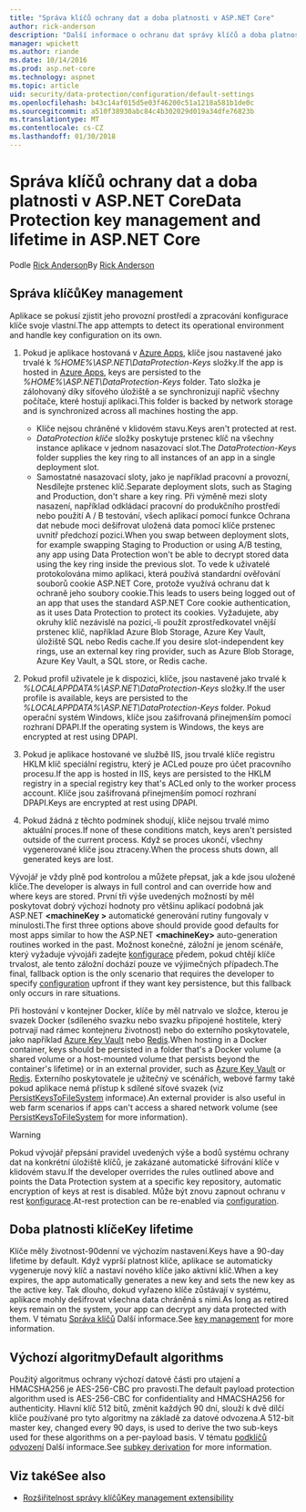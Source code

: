 ```yaml
---
title: "Správa klíčů ochrany dat a doba platnosti v ASP.NET Core"
author: rick-anderson
description: "Další informace o ochranu dat správy klíčů a doba platnosti v ASP.NET Core."
manager: wpickett
ms.author: riande
ms.date: 10/14/2016
ms.prod: asp.net-core
ms.technology: aspnet
ms.topic: article
uid: security/data-protection/configuration/default-settings
ms.openlocfilehash: b43c14af015d5e03f46200c51a1218a581b1de0c
ms.sourcegitcommit: a510f38930abc84c4b302029d019a34dfe76823b
ms.translationtype: MT
ms.contentlocale: cs-CZ
ms.lasthandoff: 01/30/2018
---
```

# <a name="data-protection-key-management-and-lifetime-in-aspnet-core"></a><span data-ttu-id="14fc0-103">Správa klíčů ochrany dat a doba platnosti v ASP.NET Core</span><span class="sxs-lookup"><span data-stu-id="14fc0-103">Data Protection key management and lifetime in ASP.NET Core</span></span>

<span data-ttu-id="14fc0-104">Podle [Rick Anderson](https://twitter.com/RickAndMSFT)</span><span class="sxs-lookup"><span data-stu-id="14fc0-104">By [Rick Anderson](https://twitter.com/RickAndMSFT)</span></span>

## <a name="key-management"></a><span data-ttu-id="14fc0-105">Správa klíčů</span><span class="sxs-lookup"><span data-stu-id="14fc0-105">Key management</span></span>

<span data-ttu-id="14fc0-106">Aplikace se pokusí zjistit jeho provozní prostředí a zpracování konfigurace klíče svoje vlastní.</span><span class="sxs-lookup"><span data-stu-id="14fc0-106">The app attempts to detect its operational environment and handle key configuration on its own.</span></span>

1. <span data-ttu-id="14fc0-107">Pokud je aplikace hostovaná v [Azure Apps](https://azure.microsoft.com/services/app-service/), klíče jsou nastavené jako trvalé k *%HOME%\ASP.NET\DataProtection-Keys* složky.</span><span class="sxs-lookup"><span data-stu-id="14fc0-107">If the app is hosted in [Azure Apps](https://azure.microsoft.com/services/app-service/), keys are persisted to the *%HOME%\ASP.NET\DataProtection-Keys* folder.</span></span> <span data-ttu-id="14fc0-108">Tato složka je zálohovaný díky síťového úložiště a se synchronizují napříč všechny počítače, které hostují aplikaci.</span><span class="sxs-lookup"><span data-stu-id="14fc0-108">This folder is backed by network storage and is synchronized across all machines hosting the app.</span></span>
   * <span data-ttu-id="14fc0-109">Klíče nejsou chráněné v klidovém stavu.</span><span class="sxs-lookup"><span data-stu-id="14fc0-109">Keys aren't protected at rest.</span></span>
   * <span data-ttu-id="14fc0-110">*DataProtection klíče* složky poskytuje prstenec klíč na všechny instance aplikace v jednom nasazovací slot.</span><span class="sxs-lookup"><span data-stu-id="14fc0-110">The *DataProtection-Keys* folder supplies the key ring to all instances of an app in a single deployment slot.</span></span>
   * <span data-ttu-id="14fc0-111">Samostatné nasazovací sloty, jako je například pracovní a provozní, Nesdílejte prstenec klíč.</span><span class="sxs-lookup"><span data-stu-id="14fc0-111">Separate deployment slots, such as Staging and Production, don't share a key ring.</span></span> <span data-ttu-id="14fc0-112">Při výměně mezi sloty nasazení, například odkládací pracovní do produkčního prostředí nebo použití A / B testování, všech aplikací pomocí funkce Ochrana dat nebude moci dešifrovat uložená data pomocí klíče prstenec uvnitř předchozí pozici.</span><span class="sxs-lookup"><span data-stu-id="14fc0-112">When you swap between deployment slots, for example swapping Staging to Production or using A/B testing, any app using Data Protection won't be able to decrypt stored data using the key ring inside the previous slot.</span></span> <span data-ttu-id="14fc0-113">To vede k uživatelé protokolována mimo aplikaci, která používá standardní ověřování souborů cookie ASP.NET Core, protože využívá ochranu dat k ochraně jeho soubory cookie.</span><span class="sxs-lookup"><span data-stu-id="14fc0-113">This leads to users being logged out of an app that uses the standard ASP.NET Core cookie authentication, as it uses Data Protection to protect its cookies.</span></span> <span data-ttu-id="14fc0-114">Vyžadujete, aby okruhy klíč nezávislé na pozici,-li použít zprostředkovatel vnější prstenec klíč, například Azure Blob Storage, Azure Key Vault, úložiště SQL nebo Redis cache.</span><span class="sxs-lookup"><span data-stu-id="14fc0-114">If you desire slot-independent key rings, use an external key ring provider, such as Azure Blob Storage, Azure Key Vault, a SQL store, or Redis cache.</span></span>

1. <span data-ttu-id="14fc0-115">Pokud profil uživatele je k dispozici, klíče, jsou nastavené jako trvalé k *%LOCALAPPDATA%\ASP.NET\DataProtection-Keys* složky.</span><span class="sxs-lookup"><span data-stu-id="14fc0-115">If the user profile is available, keys are persisted to the *%LOCALAPPDATA%\ASP.NET\DataProtection-Keys* folder.</span></span> <span data-ttu-id="14fc0-116">Pokud operační systém Windows, klíče jsou zašifrovaná přinejmenším pomocí rozhraní DPAPI.</span><span class="sxs-lookup"><span data-stu-id="14fc0-116">If the operating system is Windows, the keys are encrypted at rest using DPAPI.</span></span>

1. <span data-ttu-id="14fc0-117">Pokud je aplikace hostované ve službě IIS, jsou trvalé klíče registru HKLM klíč speciální registru, který je ACLed pouze pro účet pracovního procesu.</span><span class="sxs-lookup"><span data-stu-id="14fc0-117">If the app is hosted in IIS, keys are persisted to the HKLM registry in a special registry key that's ACLed only to the worker process account.</span></span> <span data-ttu-id="14fc0-118">Klíče jsou zašifrovaná přinejmenším pomocí rozhraní DPAPI.</span><span class="sxs-lookup"><span data-stu-id="14fc0-118">Keys are encrypted at rest using DPAPI.</span></span>

1. <span data-ttu-id="14fc0-119">Pokud žádná z těchto podmínek shodují, klíče nejsou trvalé mimo aktuální proces.</span><span class="sxs-lookup"><span data-stu-id="14fc0-119">If none of these conditions match, keys aren't persisted outside of the current process.</span></span> <span data-ttu-id="14fc0-120">Když se proces ukončí, všechny vygenerované klíče jsou ztraceny.</span><span class="sxs-lookup"><span data-stu-id="14fc0-120">When the process shuts down, all generated keys are lost.</span></span>

<span data-ttu-id="14fc0-121">Vývojář je vždy plně pod kontrolou a můžete přepsat, jak a kde jsou uložené klíče.</span><span class="sxs-lookup"><span data-stu-id="14fc0-121">The developer is always in full control and can override how and where keys are stored.</span></span> <span data-ttu-id="14fc0-122">První tři výše uvedených možností by měl poskytovat dobrý výchozí hodnoty pro většinu aplikací podobná jak ASP.NET  **\<machineKey >** automatické generování rutiny fungovaly v minulosti.</span><span class="sxs-lookup"><span data-stu-id="14fc0-122">The first three options above should provide good defaults for most apps similar to how the ASP.NET **\<machineKey>** auto-generation routines worked in the past.</span></span> <span data-ttu-id="14fc0-123">Možnost konečné, záložní je jenom scénáře, který vyžaduje vývojáři zadejte [konfigurace](xref:security/data-protection/configuration/overview) předem, pokud chtějí klíče trvalost, ale tento záložní dochází pouze ve výjimečných případech.</span><span class="sxs-lookup"><span data-stu-id="14fc0-123">The final, fallback option is the only scenario that requires the developer to specify [configuration](xref:security/data-protection/configuration/overview) upfront if they want key persistence, but this fallback only occurs in rare situations.</span></span>

<span data-ttu-id="14fc0-124">Při hostování v kontejner Docker, klíče by měl natrvalo ve složce, kterou je svazek Docker (sdíleného svazku nebo svazku připojené hostitele, který potrvají nad rámec kontejneru životnost) nebo do externího poskytovatele, jako například [Azure Key Vault](https://azure.microsoft.com/services/key-vault/) nebo [Redis](https://redis.io/).</span><span class="sxs-lookup"><span data-stu-id="14fc0-124">When hosting in a Docker container, keys should be persisted in a folder that's a Docker volume (a shared volume or a host-mounted volume that persists beyond the container's lifetime) or in an external provider, such as [Azure Key Vault](https://azure.microsoft.com/services/key-vault/) or [Redis](https://redis.io/).</span></span> <span data-ttu-id="14fc0-125">Externího poskytovatele je užitečný ve scénářích, webové farmy také pokud aplikace nemá přístup k sdílené síťové svazek (viz [PersistKeysToFileSystem](xref:security/data-protection/configuration/overview#persistkeystofilesystem) informace).</span><span class="sxs-lookup"><span data-stu-id="14fc0-125">An external provider is also useful in web farm scenarios if apps can't access a shared network volume (see [PersistKeysToFileSystem](xref:security/data-protection/configuration/overview#persistkeystofilesystem) for more information).</span></span>

> [!WARNING]
> <span data-ttu-id="14fc0-126">Pokud vývojář přepsání pravidel uvedených výše a bodů systému ochrany dat na konkrétní úložiště klíčů, je zakázané automatické šifrování klíče v klidovém stavu.</span><span class="sxs-lookup"><span data-stu-id="14fc0-126">If the developer overrides the rules outlined above and points the Data Protection system at a specific key repository, automatic encryption of keys at rest is disabled.</span></span> <span data-ttu-id="14fc0-127">Může být znovu zapnout ochranu v rest [konfigurace](xref:security/data-protection/configuration/overview).</span><span class="sxs-lookup"><span data-stu-id="14fc0-127">At-rest protection can be re-enabled via [configuration](xref:security/data-protection/configuration/overview).</span></span>

## <a name="key-lifetime"></a><span data-ttu-id="14fc0-128">Doba platnosti klíče</span><span class="sxs-lookup"><span data-stu-id="14fc0-128">Key lifetime</span></span>

<span data-ttu-id="14fc0-129">Klíče měly životnost-90denní ve výchozím nastavení.</span><span class="sxs-lookup"><span data-stu-id="14fc0-129">Keys have a 90-day lifetime by default.</span></span> <span data-ttu-id="14fc0-130">Když vyprší platnost klíče, aplikace se automaticky vygeneruje nový klíč a nastaví nového klíče jako aktivní klíč.</span><span class="sxs-lookup"><span data-stu-id="14fc0-130">When a key expires, the app automatically generates a new key and sets the new key as the active key.</span></span> <span data-ttu-id="14fc0-131">Tak dlouho, dokud vyřazeno klíče zůstávají v systému, aplikace mohly dešifrovat všechna data chráněná s nimi.</span><span class="sxs-lookup"><span data-stu-id="14fc0-131">As long as retired keys remain on the system, your app can decrypt any data protected with them.</span></span> <span data-ttu-id="14fc0-132">V tématu [Správa klíčů](xref:security/data-protection/implementation/key-management#key-expiration-and-rolling) Další informace.</span><span class="sxs-lookup"><span data-stu-id="14fc0-132">See [key management](xref:security/data-protection/implementation/key-management#key-expiration-and-rolling) for more information.</span></span>

## <a name="default-algorithms"></a><span data-ttu-id="14fc0-133">Výchozí algoritmy</span><span class="sxs-lookup"><span data-stu-id="14fc0-133">Default algorithms</span></span>

<span data-ttu-id="14fc0-134">Použitý algoritmus ochrany výchozí datové části pro utajení a HMACSHA256 je AES-256-CBC pro pravosti.</span><span class="sxs-lookup"><span data-stu-id="14fc0-134">The default payload protection algorithm used is AES-256-CBC for confidentiality and HMACSHA256 for authenticity.</span></span> <span data-ttu-id="14fc0-135">Hlavní klíč 512 bitů, změnit každých 90 dní, slouží k dvě dílčí klíče používané pro tyto algoritmy na základě za datové odvozena.</span><span class="sxs-lookup"><span data-stu-id="14fc0-135">A 512-bit master key, changed every 90 days, is used to derive the two sub-keys used for these algorithms on a per-payload basis.</span></span> <span data-ttu-id="14fc0-136">V tématu [podklíčů odvození](xref:security/data-protection/implementation/subkeyderivation#additional-authenticated-data-and-subkey-derivation) Další informace.</span><span class="sxs-lookup"><span data-stu-id="14fc0-136">See [subkey derivation](xref:security/data-protection/implementation/subkeyderivation#additional-authenticated-data-and-subkey-derivation) for more information.</span></span>

## <a name="see-also"></a><span data-ttu-id="14fc0-137">Viz také</span><span class="sxs-lookup"><span data-stu-id="14fc0-137">See also</span></span>

* [<span data-ttu-id="14fc0-138">Rozšiřitelnost správy klíčů</span><span class="sxs-lookup"><span data-stu-id="14fc0-138">Key management extensibility</span></span>](xref:security/data-protection/extensibility/key-management)
